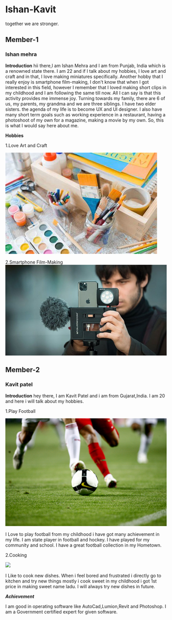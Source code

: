 # Ishan-Kavit
together we are stronger.

## Member-1 
### Ishan mehra
**Introduction**
hii there,I am Ishan Mehra and I am from Punjab, India which is a renowned state there. I am 22 and if I talk about my hobbies, I love art and craft and in that, I love making miniatures specifically. Another hobby that I really enjoy is smartphone film-making, I don't know that when I got interested in this field, however I remember that I loved making short clips in my childhood and I am following the same till now. All I can say is that this activity provides me immense joy. Turning towards my family, there are 6 of us, my parents, my grandma and we are three siblings. I have two elder sisters. the agenda of my life is to become UX and UI designer. I also have many short term goals such as working experience in a restaurant, having a photoshoot of my own for a magazine, making a movie by my own. So, this is what I would say here about me.

**Hobbies**

1.Love Art and Craft

<img src="images/art and craft.jpeg">  


2.Smartphone Film-Making  
<img src="images/videography.jpg">

## Member-2
### Kavit patel
**Introduction**
hey there, I am Kavit Patel and i am from Gujarat,India. I am 20 and here i will talk about my hobbies.

1.Play Football

<img src="images/Football.jpg"> 

I Love to play football from my childhood i have got many achievement in my life. I am state player in football and hockey. I have played for my community and school. I have a great football collection in my Hometown.

2.Cooking

<img src="images/Cooking.avif">

I Like to cook new dishes. When i feel bored and frustrated i directly go to kitchen and try new things mostly i cook sweet in my childhood i got 1st price in making sweet name ladu. I will always try new dishes in future.

***Achievement***

I am good in operating software like AutoCad,Lumion,Revit and Photoshop. I am a Government certified expert for given software.






